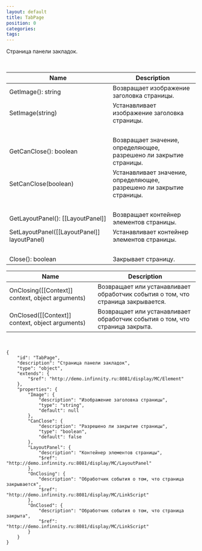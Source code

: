 ```yaml
---
layout: default
title: TabPage
position: 0
categories: 
tags: 
---
```


Страница панели закладок.

 

|Name|Description|
|----|-----------|
|GetImage(): string|Возвращает изображение заголовка страницы.|
|SetImage(string)|Устанавливает изображение заголовка страницы.|
| | |
|GetCanClose(): boolean|Возвращает значение, определяющее, разрешено ли закрытие страницы.|
|SetCanClose(boolean)|Устанавливает значение, определяющее, разрешено ли закрытие страницы.|
| | |
|GetLayoutPanel(): [[LayoutPanel]]|Возвращает контейнер элементов страницы.|
|SetLayoutPanel([[LayoutPanel]] layoutPanel)|Устанавливает контейнер элементов страницы.|
| | |
|Close(): boolean|Закрывает страницу.|

|Name|Description|
|----|-----------|
|OnClosing([[Context]] context, object arguments)|Возвращает или устанавливает обработчик события о том, что страница закрывается.|
|OnClosed([[Context]] context, object arguments)|Возвращает или устанавливает обработчик события о том, что страница закрыта.|

  

```
{
	"id": "TabPage",
	"description": "Страница панели закладок",
	"type": "object",
	"extends": {
		"$ref": "http://demo.infinnity.ru:8081/display/MC/Element"
	},
	"properties": {
		"Image": {
			"description": "Изображение заголовка страницы",
			"type": "string",
			"default": null
		},
		"CanClose": {
			"description": "Разрешено ли закрытие страницы",
			"type": "boolean",
			"default": false
		},
		"LayoutPanel": {
			"description": "Контейнер элементов страницы",
			"$ref": "http://demo.infinnity.ru:8081/display/MC/LayoutPanel"
		},
        "OnClosing": {
            "description": "Обработчик события о том, что страница закрывается",
            "$ref": "http://demo.infinnity.ru:8081/display/MC/LinkScript"
        },
        "OnClosed": {
            "description": "Обработчик события о том, что страница закрыта",
            "$ref": "http://demo.infinnity.ru:8081/display/MC/LinkScript"
        }
	}
}
```

 

 

